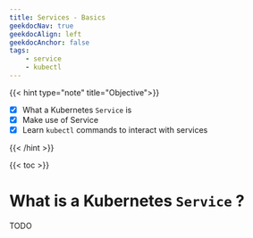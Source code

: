 ```yaml
---
title: Services - Basics
geekdocNav: true
geekdocAlign: left
geekdocAnchor: false
tags:
    - service
    - kubectl
---
```


{{< hint type="note" title="Objective">}}
* [x] What a Kubernetes `Service` is
* [x] Make use of Service
* [x] Learn `kubectl` commands to interact with services

{{< /hint >}}

{{< toc >}}

# What is a Kubernetes `Service` ?

TODO
